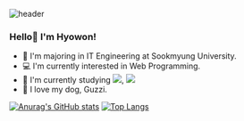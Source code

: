 ![header](https://capsule-render.vercel.app/api?type=waving&color=auto&height=250&section=header&text=YOU%20CAN%20DO%20IT!&fontSize=65)
### Hello👋 I'm Hyowon!

- 🏫 I'm majoring in IT Engineering at Sookmyung University.
- 💻 I'm currently interested in Web Programming.
- 📖 I'm currently studying <img src="https://img.shields.io/badge/React-61DAFB?style=for-the-badge&logo=React&logoColor=white">, <img src="https://img.shields.io/badge/Node.js-339933?style=for-the-badge&logo=Node.js&logoColor=white">
- 🐶 I love my dog, Guzzi.

<!-- ### 💙Activity💙
- IT Engineering Academy, WIN 12th member `2021.2 ~ 2022.2`
- IT Engineering Academy, WIN 13th president `2022.2 ~ 2023.2`
- Sookmyung Central Development Club, SOLUX 27th member `2022.2 ~ 2023.2`
- Sookmyung Central Development Club, SOLUX 28th OB memeber `2023.2 ~ ing`

### 📘Project📘 -->

<!--
**ymj07168/ymj07168** is a ✨ _special_ ✨ repository because its `README.md` (this file) appears on your GitHub profile.

Here are some ideas to get you started:

- 🔭 I’m currently working on ...
- 🌱 I’m currently learning ...
- 👯 I’m looking to collaborate on ...
- 🤔 I’m looking for help with ...
- 💬 Ask me about ...
- 📫 How to reach me: ...
- 😄 Pronouns: ...
- ⚡ Fun fact: ...
-->

[![Anurag's GitHub stats](https://github-readme-stats-git-masterrstaa-rickstaa.vercel.app/api?username=ymj07168&show_icons=true&bg_color=00000000)](https://github.com/ymj07168/github-readme-stats)
[![Top Langs](https://github-readme-stats-git-masterrstaa-rickstaa.vercel.app/api/top-langs/?username=ymj07168&layout=compact)](https://github.com/ymj07168/github-readme-stats)
